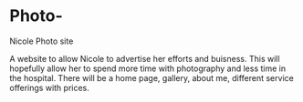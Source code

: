 # Photo-
Nicole Photo site


A website to allow Nicole to advertise her efforts and buisness. This will hopefully allow her to spend more time with photography and less time in the hospital. 
There will be a home page, gallery, about me, different service offerings with prices. 
